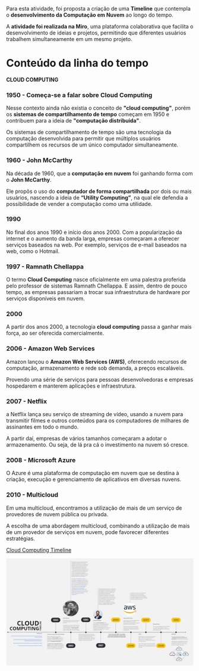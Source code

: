 Para esta atividade, foi proposta a criação de uma **Timeline** que contempla o **desenvolvimento da Computação em Nuvem** ao longo do tempo.

A **atividade foi realizada na Miro**, uma plataforma colaborativa que facilita o desenvolvimento de ideias e projetos, permitindo que diferentes usuários trabalhem simultaneamente em um mesmo projeto.

# Conteúdo  da linha do tempo

 __CLOUD COMPUTING__

### 1950 - Começa-se a falar sobre Cloud Computing

Nesse contexto ainda não existia o conceito de __"cloud computing"__, porém os __sistemas de compartilhamento de tempo__ começam em 1950 e contribuem para a ideia de __"computação distribuida"__.

Os sistemas de compartilhamento de tempo são uma tecnologia da computação desenvolvida para permitir que múltiplos usuários compartilhem os recursos de um único computador simultaneamente.

### 1960 - John McCarthy

Na década de 1960, que a __computação em nuvem__ foi ganhando forma com o __John McCarthy__.

Ele propôs o uso do __computador de forma compartilhada__ por dois ou mais usuários, nascendo a ideia de __“Utility Computing”__, na qual ele defendia a possibilidade de vender a computação como uma utilidade.

### 1990

No final dos anos 1990 e início dos anos 2000. Com a popularização da internet e o aumento da banda larga, empresas começaram a oferecer serviços baseados na web. Por exemplo, serviços de e-mail baseados na web, como o Hotmail.

### 1997 - Ramnath Chellappa

O termo __Cloud Computing__ nasce oficialmente em uma palestra proferida pelo professor de sistemas Ramnath Chellappa. E assim, dentro de pouco tempo, as empresas passariam a trocar sua infraestrutura de hardware por serviços disponíveis em nuvem.

### 2000

 A partir dos anos 2000, a tecnologia __cloud computing__ passa a ganhar mais força, ao ser oferecida comercialmente.

### 2006 - Amazon Web Services

Amazon lançou o __Amazon Web Services (AWS)__, oferecendo recursos de computação, armazenamento e rede sob demanda, a preços escaláveis.

Provendo uma série de serviços para pessoas desenvolvedoras e empresas hospedarem e manterem aplicações e infraestrutura.

### 2007 - Netflix

a Netflix lança seu serviço de streaming de vídeo, usando a nuvem para transmitir filmes e outros conteúdos para os computadores de milhares de assinantes em todo o mundo.

A partir daí, empresas de vários tamanhos começaram a adotar o armazenamento. Ou seja, de lá pra cá o investimento na nuvem só cresce.

### 2008 - Microsoft Azure

O Azure é uma plataforma de computação em nuvem que se destina à criação, execução e gerenciamento de aplicativos em diversas nuvens.

### 2010 - Multicloud

Em uma multicloud, encontramos a utilização de mais de um serviço de provedores de nuvem pública ou privada.

A escolha de uma abordagem multicloud, combinando a utilização de mais de um provedor de serviços em nuvem, pode favorecer diferentes estratégias.

[Cloud Computing Timeline](https://miro.com/welcomeonboard/UXI1Z2lkSXpYLytQZVZpNTR0czB3YWpJY08rTm5xV28vQnlQYW1ldjRSRG5uNVdKT3hRdUx4T3JFenlscjBWR1BhUTlQUDlLUFJhOTFLRitreFdGZzFtS2JnUkNaOS9rZ1JNS0xCdEZ1T0JpVUl4RTc0SzBRaFFBeG42dStoR2RBS2NFMDFkcUNFSnM0d3FEN050ekl3PT0hdjE=?share_link_id=635366859427)

![Cloud Computer - Timeline](https://github.com/Santliam/Coding-I/blob/main/Media/tl_cloudcomputing.jpg?raw=true)
